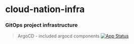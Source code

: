 # cloud-nation-infra
### GitOps project infrastructure

> ArgoCD - included argocd components [![App Status](https://argo.cloud-nation.club/api/badge?name=argo-cd&revision=true)](https://argo.cloud-nation.club/applications/argo-cd) 
